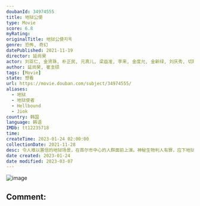 ```yaml
---
doubanId: 34974555
title: 地狱公使
type: Movie
score: 6.8
myRating: 
originalTitle: 地狱公使지옥
genre: 恐怖, 奇幻
datePublished: 2021-11-19
director: 延尚昊
actor: 刘亚仁, 金贤珠, 朴正民, 元真儿, 梁益准, 李来, 金度允, 金新绿, 刘庆秀, 切斯·玛瑟尔, 哈里森·徐, 维多利亚·格蕾丝, 朴相勋, 元美媛, 金圭白, 边书允, 李言廷, 宋智贤, 林炯局, 车始元, 许明行, 金诗荷, 朴正表
author: 延尚昊, 崔圭硕
tags: [Movie]
state: 想看
url: https://movie.douban.com/subject/34974555/
aliases:
  - 地狱
  - 地狱使者
  - Hellbound
  - Jiok
country: 韩国
language: 韩语
IMDb: tt12235718
time: 
createTime: 2023-01-24 02:00:00
collectionDate: 2021-11-28
desc: 令人难以置信的地狱场景，在首尔市中心的人群面前上演。神秘生物判人有罪，应下地狱受罚。而异界生物恰好在指定的时间出现，将被定罪的人处以极刑—活活烧死。在这些令人费解的超自然事件所造成的巨大混乱中，新...
date created: 2023-01-24
date modified: 2023-03-07
---
```


![image](p2728688850.jpg)

Comment:
---
